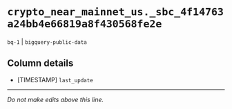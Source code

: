 # `crypto_near_mainnet_us._sbc_4f14763a24bb4e66819a8f430568fe2e`
`bq-1` | `bigquery-public-data`

## Column details
* [TIMESTAMP] `last_update`

-------------------------------------------------------------------------------
*Do not make edits above this line.*
